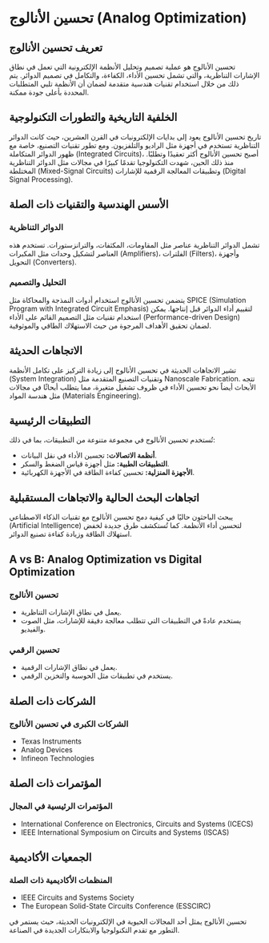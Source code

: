 # تحسين الأنالوج (Analog Optimization)

## تعريف تحسين الأنالوج
تحسين الأنالوج هو عملية تصميم وتحليل الأنظمة الإلكترونية التي تعمل في نطاق الإشارات التناظرية، والتي تشمل تحسين الأداء، الكفاءة، والتكامل في تصميم الدوائر. يتم ذلك من خلال استخدام تقنيات هندسية متقدمة لضمان أن الأنظمة تلبي المتطلبات المحددة بأعلى جودة ممكنة.

## الخلفية التاريخية والتطورات التكنولوجية
تاريخ تحسين الأنالوج يعود إلى بدايات الإلكترونيات في القرن العشرين، حيث كانت الدوائر التناظرية تستخدم في أجهزة مثل الراديو والتلفزيون. ومع تطور تقنيات التصنيع، خاصة مع ظهور الدوائر المتكاملة (Integrated Circuits)، أصبح تحسين الأنالوج أكثر تعقيدًا وتطلبًا. منذ ذلك الحين، شهدت التكنولوجيا تقدمًا كبيرًا في مجالات مثل الدوائر التناظرية المختلطة (Mixed-Signal Circuits) وتطبيقات المعالجة الرقمية للإشارات (Digital Signal Processing).

## الأسس الهندسية والتقنيات ذات الصلة
### الدوائر التناظرية
تشمل الدوائر التناظرية عناصر مثل المقاومات، المكثفات، والترانزستورات. تستخدم هذه العناصر لتشكيل وحدات مثل المكبرات (Amplifiers)، الفلترات (Filters)، وأجهزة التحويل (Converters).

### التحليل والتصميم
يتضمن تحسين الأنالوج استخدام أدوات النمذجة والمحاكاة مثل SPICE (Simulation Program with Integrated Circuit Emphasis) لتقييم أداء الدوائر قبل إنتاجها. يمكن استخدام تقنيات مثل التصميم القائم على الأداء (Performance-driven Design) لضمان تحقيق الأهداف المرجوة من حيث الاستهلاك الطاقي والموثوقية.

## الاتجاهات الحديثة
تشير الاتجاهات الحديثة في تحسين الأنالوج إلى زيادة التركيز على تكامل الأنظمة (System Integration) وتقنيات التصنيع المتقدمة مثل Nanoscale Fabrication. تتجه الأبحاث أيضاً نحو تحسين الأداء في ظروف تشغيل متغيرة، مما يتطلب أبحاثًا في مجالات مثل هندسة المواد (Materials Engineering).

## التطبيقات الرئيسية
تُستخدم تحسين الأنالوج في مجموعة متنوعة من التطبيقات، بما في ذلك:
- **أنظمة الاتصالات:** تحسين الأداء في نقل البيانات.
- **التطبيقات الطبية:** مثل أجهزة قياس الضغط والسكر.
- **الأجهزة المنزلية:** تحسين كفاءة الطاقة في الأجهزة الكهربائية.

## اتجاهات البحث الحالية والاتجاهات المستقبلية
يبحث الباحثون حاليًا في كيفية دمج تحسين الأنالوج مع تقنيات الذكاء الاصطناعي (Artificial Intelligence) لتحسين أداء الأنظمة. كما تُستكشف طرق جديدة لخفض استهلاك الطاقة وزيادة كفاءة تصنيع الدوائر.

## A vs B: Analog Optimization vs Digital Optimization
### تحسين الأنالوج
- يعمل في نطاق الإشارات التناظرية.
- يستخدم عادةً في التطبيقات التي تتطلب معالجة دقيقة للإشارات، مثل الصوت والفيديو.

### تحسين الرقمي
- يعمل في نطاق الإشارات الرقمية.
- يستخدم في تطبيقات مثل الحوسبة والتخزين الرقمي.

## الشركات ذات الصلة
### الشركات الكبرى في تحسين الأنالوج
- Texas Instruments
- Analog Devices
- Infineon Technologies

## المؤتمرات ذات الصلة
### المؤتمرات الرئيسية في المجال
- International Conference on Electronics, Circuits and Systems (ICECS)
- IEEE International Symposium on Circuits and Systems (ISCAS)

## الجمعيات الأكاديمية
### المنظمات الأكاديمية ذات الصلة
- IEEE Circuits and Systems Society
- The European Solid-State Circuits Conference (ESSCIRC)

تحسين الأنالوج يمثل أحد المجالات الحيوية في الإلكترونيات الحديثة، حيث يستمر في التطور مع تقدم التكنولوجيا والابتكارات الجديدة في الصناعة.